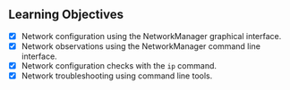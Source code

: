 ## Learning Objectives

- [x] Network configuration using the NetworkManager graphical interface.
- [x] Network observations using the NetworkManager command line interface.
- [x] Network configuration checks with the `ip` command.
- [x] Network troubleshooting using command line tools.
